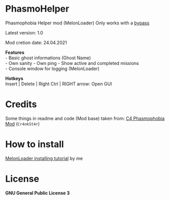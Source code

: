 ﻿# PhasmoHelper
Phasmophobia Helper mod (MelonLoader)
Only works with a [bypass](https://github.com/Cr4nkSt4r/PhasBypass) 

Latest version: 1.0

Mod cretion date: 24.04.2021

**Features**  
\- Basic ghost informations (Ghost Name)   
\- Own sanity 
\- Own ping
\- Show active and completed missions  
\- Console window for logging (MelonLoader)  


**Hotkeys**  
Insert | Delete | Right Ctrl | RIGHT arrow: Open GUI   

# Credits
Some things in readme and code (Mod base) taken from: [C4 Phasmophobia Mod](https://github.com/Cr4nkSt4r/phasmophobia-melon-mod) (`Cr4nkSt4r`)

# How to install
[MelonLoader installing tutorial](https://www.youtube.com/watch?v=WFUkyPGim0M) by me

# License
**GNU General Public License 3**
